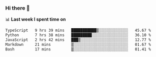 ### Hi there 👋

<!--
**DBvc/DBvc** is a ✨ _special_ ✨ repository because its `README.md` (this file) appears on your GitHub profile.

Here are some ideas to get you started:

- 🔭 I’m currently working on ...
- 🌱 I’m currently learning ...
- 👯 I’m looking to collaborate on ...
- 🤔 I’m looking for help with ...
- 💬 Ask me about ...
- 📫 How to reach me: ...
- 😄 Pronouns: ...
- ⚡ Fun fact: ...
-->

📊 **Last week I spent time on**
<!--START_SECTION:waka-->

```txt
TypeScript   9 hrs 39 mins   ███████████▒░░░░░░░░░░░░░   45.67 %
Python       7 hrs 38 mins   █████████░░░░░░░░░░░░░░░░   36.10 %
JavaScript   2 hrs 42 mins   ███▒░░░░░░░░░░░░░░░░░░░░░   12.77 %
Markdown     21 mins         ▒░░░░░░░░░░░░░░░░░░░░░░░░   01.67 %
Bash         17 mins         ▒░░░░░░░░░░░░░░░░░░░░░░░░   01.41 %
```

<!--END_SECTION:waka-->
